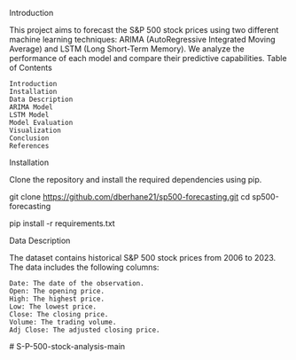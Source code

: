 Introduction

This project aims to forecast the S&P 500 stock prices using two different machine learning techniques: ARIMA (AutoRegressive Integrated Moving Average) and LSTM (Long Short-Term Memory). We analyze the performance of each model and compare their predictive capabilities.
Table of Contents

    Introduction
    Installation
    Data Description
    ARIMA Model
    LSTM Model
    Model Evaluation
    Visualization
    Conclusion
    References

Installation

Clone the repository and install the required dependencies using pip.

git clone https://github.com/dberhane21/sp500-forecasting.git
cd sp500-forecasting

pip install -r requirements.txt

Data Description

The dataset contains historical S&P 500 stock prices from 2006 to 2023. The data includes the following columns:

    Date: The date of the observation.
    Open: The opening price.
    High: The highest price.
    Low: The lowest price.
    Close: The closing price.
    Volume: The trading volume.
    Adj Close: The adjusted closing price.
#   S - P - 5 0 0 - s t o c k - a n a l y s i s - m a i n  
 